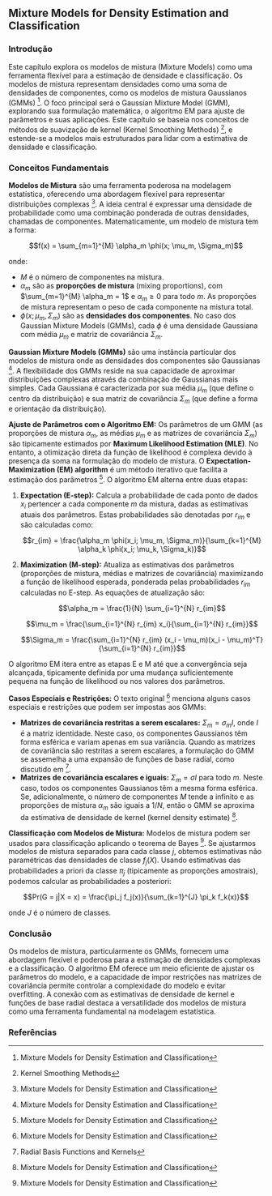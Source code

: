 ## Mixture Models for Density Estimation and Classification

### Introdução
Este capítulo explora os modelos de mistura (Mixture Models) como uma ferramenta flexível para a estimação de densidade e classificação. Os modelos de mistura representam densidades como uma soma de densidades de componentes, como os modelos de mistura Gaussianos (GMMs) [^24]. O foco principal será o Gaussian Mixture Model (GMM), explorando sua formulação matemática, o algoritmo EM para ajuste de parâmetros e suas aplicações. Este capítulo se baseia nos conceitos de métodos de suavização de kernel (Kernel Smoothing Methods) [^1], e estende-se a modelos mais estruturados para lidar com a estimativa de densidade e classificação.

### Conceitos Fundamentais
**Modelos de Mistura** são uma ferramenta poderosa na modelagem estatística, oferecendo uma abordagem flexível para representar distribuições complexas [^24]. A ideia central é expressar uma densidade de probabilidade como uma combinação ponderada de outras densidades, chamadas de componentes. Matematicamente, um modelo de mistura tem a forma:

$$f(x) = \sum_{m=1}^{M} \alpha_m \phi(x; \mu_m, \Sigma_m)$$

onde:
*   $M$ é o número de componentes na mistura.
*   $\alpha_m$ são as **proporções de mistura** (mixing proportions), com $\sum_{m=1}^{M} \alpha_m = 1$ e $\alpha_m \geq 0$ para todo $m$. As proporções de mistura representam o peso de cada componente na mistura total.
*   $\phi(x; \mu_m, \Sigma_m)$ são as **densidades dos componentes**. No caso dos Gaussian Mixture Models (GMMs), cada $\phi$ é uma densidade Gaussiana com média $\mu_m$ e matriz de covariância $\Sigma_m$.

**Gaussian Mixture Models (GMMs)** são uma instância particular dos modelos de mistura onde as densidades dos componentes são Gaussianas [^24]. A flexibilidade dos GMMs reside na sua capacidade de aproximar distribuições complexas através da combinação de Gaussianas mais simples. Cada Gaussiana é caracterizada por sua média $\mu_m$ (que define o centro da distribuição) e sua matriz de covariância $\Sigma_m$ (que define a forma e orientação da distribuição).

**Ajuste de Parâmetros com o Algoritmo EM:** Os parâmetros de um GMM (as proporções de mistura $\alpha_m$, as médias $\mu_m$ e as matrizes de covariância $\Sigma_m$) são tipicamente estimados por **Maximum Likelihood Estimation (MLE)**. No entanto, a otimização direta da função de likelihood é complexa devido à presença da soma na formulação do modelo de mistura. O **Expectation-Maximization (EM) algorithm** é um método iterativo que facilita a estimação dos parâmetros [^24]. O algoritmo EM alterna entre duas etapas:

1.  **Expectation (E-step):** Calcula a probabilidade de cada ponto de dados $x_i$ pertencer a cada componente $m$ da mistura, dadas as estimativas atuais dos parâmetros. Estas probabilidades são denotadas por $r_{im}$ e são calculadas como:

    $$r_{im} = \frac{\alpha_m \phi(x_i; \mu_m, \Sigma_m)}{\sum_{k=1}^{M} \alpha_k \phi(x_i; \mu_k, \Sigma_k)}$$

2.  **Maximization (M-step):** Atualiza as estimativas dos parâmetros (proporções de mistura, médias e matrizes de covariância) maximizando a função de likelihood esperada, ponderada pelas probabilidades $r_{im}$ calculadas no E-step. As equações de atualização são:

    $$\alpha_m = \frac{1}{N} \sum_{i=1}^{N} r_{im}$$

    $$\mu_m = \frac{\sum_{i=1}^{N} r_{im} x_i}{\sum_{i=1}^{N} r_{im}}$$

    $$\Sigma_m = \frac{\sum_{i=1}^{N} r_{im} (x_i - \mu_m)(x_i - \mu_m)^T}{\sum_{i=1}^{N} r_{im}}$$

O algoritmo EM itera entre as etapas E e M até que a convergência seja alcançada, tipicamente definida por uma mudança suficientemente pequena na função de likelihood ou nos valores dos parâmetros.

**Casos Especiais e Restrições:**
O texto original [^24] menciona alguns casos especiais e restrições que podem ser impostas aos GMMs:

*   **Matrizes de covariância restritas a serem escalares:** $\Sigma_m = \sigma_m I$, onde $I$ é a matriz identidade. Neste caso, os componentes Gaussianos têm forma esférica e variam apenas em sua variância. Quando as matrizes de covariância são restritas a serem escalares, a formulação do GMM se assemelha a uma expansão de funções de base radial, como discutido em [^22].
*   **Matrizes de covariância escalares e iguais:** $\Sigma_m = \sigma I$ para todo $m$. Neste caso, todos os componentes Gaussianos têm a mesma forma esférica. Se, adicionalmente, o número de componentes $M$ tende a infinito e as proporções de mistura $\alpha_m$ são iguais a $1/N$, então o GMM se aproxima da estimativa de densidade de kernel (kernel density estimate) [^24].

**Classificação com Modelos de Mistura:** Modelos de mistura podem ser usados para classificação aplicando o teorema de Bayes [^24]. Se ajustarmos modelos de mistura separados para cada classe $j$, obtemos estimativas não paramétricas das densidades de classe $f_j(X)$. Usando estimativas das probabilidades a priori da classe $\pi_j$ (tipicamente as proporções amostrais), podemos calcular as probabilidades a posteriori:

$$Pr(G = j|X = x) = \frac{\pi_j f_j(x)}{\sum_{k=1}^{J} \pi_k f_k(x)}$$

onde $J$ é o número de classes.

### Conclusão
Os modelos de mistura, particularmente os GMMs, fornecem uma abordagem flexível e poderosa para a estimação de densidades complexas e a classificação. O algoritmo EM oferece um meio eficiente de ajustar os parâmetros do modelo, e a capacidade de impor restrições nas matrizes de covariância permite controlar a complexidade do modelo e evitar overfitting. A conexão com as estimativas de densidade de kernel e funções de base radial destaca a versatilidade dos modelos de mistura como uma ferramenta fundamental na modelagem estatística.

### Referências
[^1]: Kernel Smoothing Methods
[^24]: Mixture Models for Density Estimation and Classification
[^22]: Radial Basis Functions and Kernels
<!-- END -->